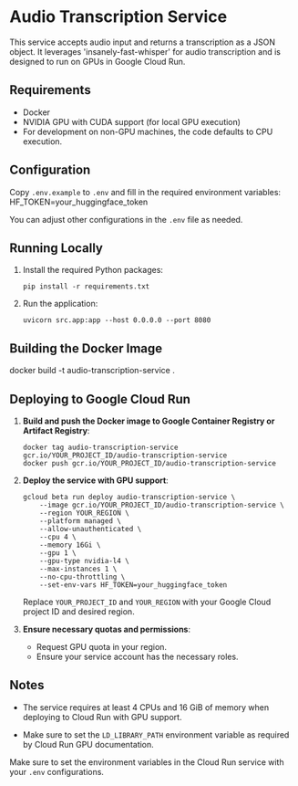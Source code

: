 # Audio Transcription Service

This service accepts audio input and returns a transcription as a JSON object. It leverages 'insanely-fast-whisper' for audio transcription and is designed to run on GPUs in Google Cloud Run.

## Requirements

- Docker
- NVIDIA GPU with CUDA support (for local GPU execution)
- For development on non-GPU machines, the code defaults to CPU execution.

## Configuration

Copy `.env.example` to `.env` and fill in the required environment variables:
HF_TOKEN=your_huggingface_token

You can adjust other configurations in the `.env` file as needed.

## Running Locally

1. Install the required Python packages:

    ```
    pip install -r requirements.txt
    ```

2. Run the application:

    ```
    uvicorn src.app:app --host 0.0.0.0 --port 8080
    ```

## Building the Docker Image

docker build -t audio-transcription-service .

## Deploying to Google Cloud Run

1. **Build and push the Docker image to Google Container Registry or Artifact Registry**:

    ```
    docker tag audio-transcription-service gcr.io/YOUR_PROJECT_ID/audio-transcription-service
    docker push gcr.io/YOUR_PROJECT_ID/audio-transcription-service
    ```

2. **Deploy the service with GPU support**:

    ```
    gcloud beta run deploy audio-transcription-service \
        --image gcr.io/YOUR_PROJECT_ID/audio-transcription-service \
        --region YOUR_REGION \
        --platform managed \
        --allow-unauthenticated \
        --cpu 4 \
        --memory 16Gi \
        --gpu 1 \
        --gpu-type nvidia-l4 \
        --max-instances 1 \
        --no-cpu-throttling \
        --set-env-vars HF_TOKEN=your_huggingface_token
    ```

    Replace `YOUR_PROJECT_ID` and `YOUR_REGION` with your Google Cloud project ID and desired region.

3. **Ensure necessary quotas and permissions**:

    - Request GPU quota in your region.
    - Ensure your service account has the necessary roles.

## Notes

- The service requires at least 4 CPUs and 16 GiB of memory when deploying to Cloud Run with GPU support.

- Make sure to set the `LD_LIBRARY_PATH` environment variable as required by Cloud Run GPU documentation.

Make sure to set the environment variables in the Cloud Run service with your `.env` configurations.